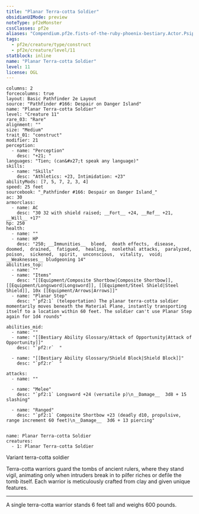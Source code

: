 ```yaml
---
title: "Planar Terra-cotta Soldier"
obsidianUIMode: preview
noteType: pf2eMonster
cssClasses: pf2e
aliases: "Compendium.pf2e.fists-of-the-ruby-phoenix-bestiary.Actor.PsipHKpczW9FT2Jk" 
tags:
  - pf2e/creature/type/construct
  - pf2e/creature/level/11
statblock: inline
name: "Planar Terra-cotta Soldier"
level: 11
license: OGL
---
```


```statblock
columns: 2
forcecolumns: true
layout: Basic Pathfinder 2e Layout
source: "Pathfinder #166: Despair on Danger Island"
name: "Planar Terra-cotta Soldier"
level: "Creature 11"
rare_03: "Rare"
alignment: ""
size: "Medium"
trait_01: "construct"
modifier: 21
perception:
  - name: "Perception"
    desc: "+21; "
languages: "Tien; (can&#x27;t speak any language)"
skills:
  - name: "Skills"
    desc: "Athletics: +23, Intimidation: +23"
abilityMods: [7, 5, 7, 2, 3, 4]
speed: 25 feet
sourcebook: "_Pathfinder #166: Despair on Danger Island_"
ac: 30
armorclass:
  - name: AC
    desc: "30 32 with shield raised; __Fort__ +24, __Ref__ +21, __Will__ +17"
hp: 250
health:
  - name: ""
  - name: HP
    desc: "250; __Immunities__  bleed,  death effects,  disease,  doomed,  drained,  fatigued,  healing,  nonlethal attacks,  paralyzed,  poison,  sickened,  spirit,  unconscious,  vitality,  void; __Weaknesses__ bludgeoning 14"
abilities_top:
  - name: ""
  - name: "Items"
    desc: "[[Equipment/Composite Shortbow|Composite Shortbow]], [[Equipment/Longsword|Longsword]], [[Equipment/Steel Shield|Steel Shield]], 10x [[Equipment/Arrows|Arrows]]"
  - name: "Planar Step"
    desc: "`pf2:1` (teleportation) The planar terra-cotta soldier momentarily moves beneath the Material Plane, instantly transporting itself to a location within 60 feet. The soldier can't use Planar Step again for 1d4 rounds"

abilities_mid:
  - name: ""
  - name: "[[Bestiary Ability Glossary/Attack of Opportunity|Attack of Opportunity]]"
    desc: "`pf2:r`  "

  - name: "[[Bestiary Ability Glossary/Shield Block|Shield Block]]"
    desc: "`pf2:r`  "

attacks:
  - name: ""

  - name: "Melee"
    desc: "`pf2:1` Longsword +24 (versatile p)\n__Damage__  3d8 + 15 slashing"

  - name: "Ranged"
    desc: "`pf2:1` Composite Shortbow +23 (deadly d10, propulsive, range increment 60 feet)\n__Damage__  3d6 + 13 piercing"
 
```

```encounter-table
name: Planar Terra-cotta Soldier
creatures:
  - 1: Planar Terra-cotta Soldier
```


Variant terra-cotta soldier

Terra-cotta warriors guard the tombs of ancient rulers, where they stand vigil, animating only when intruders break in to pilfer riches or defile the tomb itself. Each warrior is meticulously crafted from clay and given unique features.

* * *

A single terra-cotta warrior stands 6 feet tall and weighs 600 pounds.
